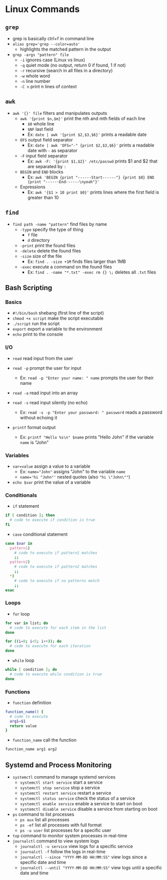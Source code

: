 # Linux Commands

## `grep`

- grep is basically ctrl+f in command line
- `alias grep='grep --color=auto'`
  - highlights the matched pattern in the output
- `grep -args "pattern" file`
  - `-i` ignores case (Linux vs linux)
  - `-q` quiet mode (no output, return 0 if found, 1 if not)
  - `-r` recursive (search in all files in a directory)
  - `-w` whole word
  - `-n` line number
  - `-C n` print n lines of context

## `awk`

- `awk '{}' file` filters and manipulates outputs
  - `awk '{print $n,$m}'` print the nth and mth fields of each line
    - `$0` whole line
    - `$NF` last field
    - Ex: `date | awk '{print $2,$3,$6}'` prints a readable date
  - `OFS` output field separator
    - Ex: `date | awk 'OFS="-" {print $2,$3,$6}'` prints a readable date with `-` as separator
  - `-F` input field separator
    - Ex: `awk -F: '{print $1,$2}' /etc/passwd` prints $1 and $2 that are separated by `:`
  - `BEGIN` and `END` blocks
    - Ex: `awk 'BEGIN {print "------Start------"} {print $0} END {print "------End------\nyeah"}'`
  - Expressions
    - Ex: `awk '{$1 > 10 print $0}'` prints lines where the first field is greater than 10

## `find`

- `find path -name "pattern"` find files by name
  - `-type` specify the type of thing
    - `f` file
    - `d` directory
  - `-print` print the found files
  - `-delete` delete the found files
  - `-size` size of the file
    - Ex: `find . -size +1M` finds files larger than 1MB
  - `-exec` execute a command on the found files
    - Ex: `find . -name "*.txt" -exec rm {} \;` deletes all `.txt` files

## Bash Scripting

### Basics

- `#!/bin/bash` shebang (first line of the script)
- `chmod +x script` make the script executable
- `./script` run the script
- `export` export a variable to the environment
- `echo` print to the console

### I/O

- `read` read input from the user
- `read -p` prompt the user for input
  - Ex: `read -p "Enter your name: " name` prompts the user for their name
- `read -a` read input into an array
- `read -s` read input silently (no echo)
  - Ex: `read -s -p "Enter your password: " password` reads a password without echoing it

- `printf` format output
  - Ex: `printf "Hello %s\n" $name` prints "Hello John" if the variable `name` is "John"

### Variables

- `var=value` assign a value to a variable
  - Ex: `name="John"` assigns "John" to the variable `name`
  - `name='hi "John"'` nested quotes (also `"hi \"John\""`)
- `echo $var` print the value of a variable

### Conditionals

- `if` statement
  
```bash
if [ condition ]; then
  # code to execute if condition is true
fi
```

- `case` conditional statement

```bash
case $var in
  pattern1)
    # code to execute if pattern1 matches
    ;;
  pattern2)
    # code to execute if pattern2 matches
    ;;
  *)
    # code to execute if no patterns match
    ;;
esac
```

### Loops

- `for` loop

```bash
for var in list; do
  # code to execute for each item in the list
done
```

```bash
for ((i=0; i<5; i++)); do
  # code to execute for each iteration
done
```

- `while` loop

```bash
while [ condition ]; do
  # code to execute while condition is true
done
```

### Functions

- `function` definition

```bash
function_name() {
  # code to execute
  arg1=$1
  return value
}
```

- `function_name` call the function

```bash
function_name arg1 arg2
```

## Systemd and Process Monitoring

- `systemctl` command to manage systemd services
  - `systemctl start service` start a service
  - `systemctl stop service` stop a service
  - `systemctl restart service` restart a service
  - `systemctl status service` check the status of a service
  - `systemctl enable service` enable a service to start on boot
  - `systemctl disable service` disable a service from starting on boot
- `ps` command to list processes
  - `ps aux` list all processes
  - `ps -ef` list all processes with full format
  - `ps -u user` list processes for a specific user
- `top` command to monitor system processes in real-time
- `journalctl` command to view system logs
  - `journalctl -u service` view logs for a specific service
  - `journalctl -f` follow the logs in real-time
  - `journalctl --since "YYYY-MM-DD HH:MM:SS"` view logs since a specific date and time
  - `journalctl --until "YYYY-MM-DD HH:MM:SS"` view logs until a specific date and time

